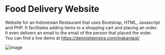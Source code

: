 # Food Delivery Website

Website for an Indonesian Restaurant that uses Bootstrap, HTML, Javascript and PHP. It facilitates adding items to a shopping cart and placing an order. It even delivers an email to the email of the person that placed the order. You can find a live demo at https://dennishemstra.com/makanlagi/


![image](https://github.com/Sikkepit/MakanLagi/assets/148398668/ba52e975-1d32-42b5-85d9-c520c3a1e64a)

